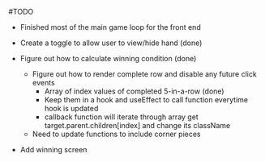 #TODO

- Finished most of the main game loop for the front end

- Create a toggle to allow user to view/hide hand (done)
- Figure out how to calculate winning condition (done)
  - Figure out how to render complete row and disable any future click events
    - Array of index values of completed 5-in-a-row (done)
    - Keep them in a hook and useEffect to call function everytime hook is updated
    - callback function will iterate through array get target.parent.children[index] and change its className
  - Need to update functions to include corner pieces
- Add winning screen

